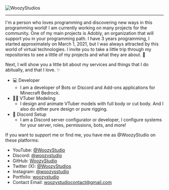 <img alt="WoozyStudios" src="https://media.discordapp.net/attachments/1141879797782413382/1176318651872317563/WoozysStudiosFull.png?ex=656e6f1d&is=655bfa1d&hm=67ef157f10c1a4deeb413b1fe8a58ed9900f094fedf30c65f27eefb8f02b801f&=&width=2880&height=703">

---

I'm a person who loves programming and discovering new ways in this programming world! I am currently working on many projects for the community. One of my main projects is Adobly, an organization that will support you in your programming path. I have 3 years programming, I started approximately on March 1, 2021, but I was always attracted by this world of virtual technologies. I invite you to take a little trip through my repositories to see a little of my projects and what they are about. 🧶

Next, I will show you a little bit about my services and things that I do abitually, and that I love. ✨

- 💻 Developer
   - I am a developer of Bots or Discord and Add-ons applications for Minecraft Bedrock.
- 🏃‍♂️ VTuber Modeling
   - I design and animate VTuber models with full body or cut body. And I also do either pure design or pure rigging.
- 🎫 Discord Setup
   - I am a Discord server configurator or developer, I configure systems for your server, roles, permissions, bots, and more!
 

If you want to support me or find me, you have me as @WoozyStudio on these platforms:
- YouTube: [@WoozyStudio](https://www.youtube.com/@WoozyStudio)
- Discord: [@woozystudio](https://discord.com/users/869583777884667964)
- GitHub: [WoozyStudio](https://github.com/WoozyStudio)
- Twitter (X): [@WoozyStudios](https://twitter.com/WoozyStudios)
- Instagram: [@woozysstudio](https://www.instagram.com/woozysstudio/)
- Portfolio: [woozystudio](https://woozystudio.github.io/)
- Contact Email: woozystudiocontact@gmail.com
